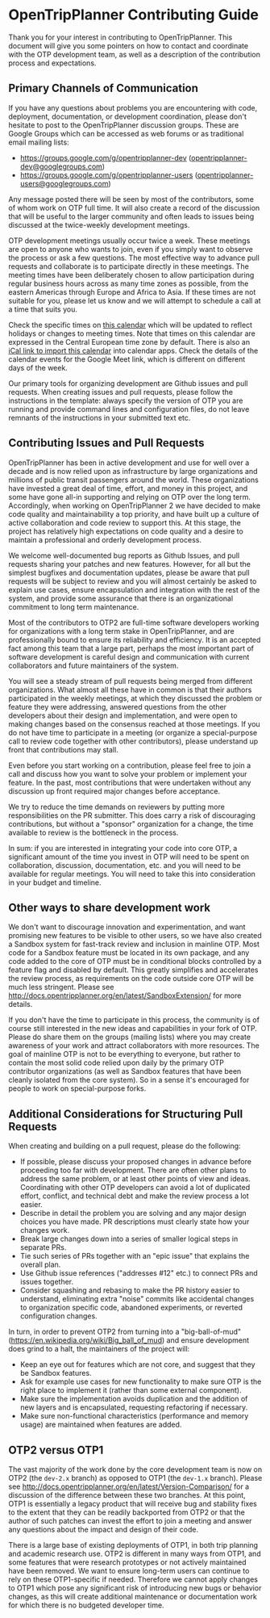 # OpenTripPlanner Contributing Guide

Thank you for your interest in contributing to OpenTripPlanner. This document will give you some pointers on how to contact and coordinate with the OTP development team, as well as a description of the contribution process and expectations.


## Primary Channels of Communication

If you have any questions about problems you are encountering with code, deployment, documentation, or development coordination, please don't hesitate to post to the OpenTripPlanner discussion groups. These are Google Groups which can be accessed as web forums or as traditional email mailing lists:

- https://groups.google.com/g/opentripplanner-dev (opentripplanner-dev@googlegroups.com)
- https://groups.google.com/g/opentripplanner-users (opentripplanner-users@googlegroups.com)

Any message posted there will be seen by most of the contributors, some of whom work on OTP full time. It will also create a record of the discussion that will be useful to the larger community and often leads to issues being discussed at the twice-weekly development meetings.

OTP development meetings usually occur twice a week. These meetings are open to anyone who wants to join, even if you simply want to observe the process or ask a few questions. The most effective way to advance pull requests and collaborate is to participate directly in these meetings. The meeting times have been deliberately chosen to allow participation during regular business hours across as many time zones as possible, from the eastern Americas through Europe and Africa to Asia. If these times are not suitable for you, please let us know and we will attempt to schedule a call at a time that suits you.

Check the specific times on [this calendar](https://calendar.google.com/calendar/u/0/embed?src=ormbltvsqb6adl80ejgudt0glc@group.calendar.google.com) which will be updated to reflect holidays or changes to meeting times. Note that times on this calendar are expressed in the Central European time zone by default. There is also an [iCal link to import this calendar](https://calendar.google.com/calendar/ical/ormbltvsqb6adl80ejgudt0glc@group.calendar.google.com/public/basic.ics) into calendar apps. Check the details of the calendar events for the Google Meet link, which is different on different days of the week.

Our primary tools for organizing development are Github issues and pull requests. When creating issues and pull requests, please follow the instructions in the template: always specify the version of OTP you are running and provide command lines and configuration files, do not leave remnants of the instructions in your submitted text etc.


## Contributing Issues and Pull Requests

OpenTripPlanner has been in active development and use for well over a decade and is now relied upon as infrastructure by large organizations and millions of public transit passengers around the world. These organizations have invested a great deal of time, effort, and money in this project, and some have gone all-in supporting and relying on OTP over the long term. Accordingly, when working on OpenTripPlanner 2 we have decided to make code quality and maintainability a top priority, and have built up a culture of active collaboration and code review to support this. At this stage, the project has relatively high expectations on code quality and a desire to maintain a professional and orderly development process.

We welcome well-documented bug reports as Github Issues, and pull requests sharing your patches and new features. However, for all but the simplest bugfixes and documentation updates, please be aware that pull requests will be subject to review and you will almost certainly be asked to explain use cases, ensure encapsulation and integration with the rest of the system, and provide some assurance that there is an organizational commitment to long term maintenance.

Most of the contributors to OTP2 are full-time software developers working for organizations with a long term stake in OpenTripPlanner, and are professionally bound to ensure its reliability and efficiency. It is an accepted fact among this team that a large part, perhaps the most important part of software development is careful design and communication with current collaborators and future maintainers of the system. 

You will see a steady stream of pull requests being merged from different organizations. What almost all these have in common is that their authors participated in the weekly meetings, at which they discussed the problem or feature they were addressing, answered questions from the other developers about their design and implementation, and were open to making changes based on the consensus reached at those meetings. If you do not have time to participate in a meeting (or organize a special-purpose call to review code together with other contributors), please understand up front that contributions may stall.

Even before you start working on a contribution, please feel free to join a call and discuss how you want to solve your problem or implement your feature. In the past, most contributions that were undertaken without any discussion up front required major changes before acceptance.

We try to reduce the time demands on reviewers by putting more responsibilities on the PR submitter. This does carry a risk of discouraging contributions, but without a "sponsor" organization for a change, the time available to review is the bottleneck in the process.

In sum: if you are interested in integrating your code into core OTP, a significant amount of the time you invest in OTP will need to be spent on collaboration, discussion, documentation, etc. and you will need to be available for regular meetings. You will need to take this into consideration in your budget and timeline.


## Other ways to share development work

We don't want to discourage innovation and experimentation, and want promising new features to be visible to other users, so we have also created a Sandbox system for fast-track review and inclusion in mainline OTP. Most code for a Sandbox feature must be located in its own package, and any code added to the core of OTP must be in conditional blocks controlled by a feature flag and disabled by default. This greatly simplifies and accelerates the review process, as requirements on the code outside core OTP will be much less stringent. Please see http://docs.opentripplanner.org/en/latest/SandboxExtension/ for more details.

If you don't have the time to participate in this process, the community is of course still interested in the new ideas and capabilities in your fork of OTP. Please do share them on the groups (mailing lists) where you may create awareness of your work and attract collaborators with more resources. The goal of mainline OTP is not to be everything to everyone, but rather to contain the most solid code relied upon daily by the primary OTP contributor organizations (as well as Sandbox features that have been cleanly isolated from the core system). So in a sense it's encouraged for people to work on special-purpose forks.


## Additional Considerations for Structuring Pull Requests

When creating and building on a pull request, please do the following:

- If possible, please discuss your proposed changes in advance before proceeding too far with development. There are often other plans to address the same problem, or at least other points of view and ideas. Coordinating with other OTP developers can avoid a lot of duplicated effort, conflict, and technical debt and make the review process a lot easier.
- Describe in detail the problem you are solving and any major design choices you have made. PR descriptions must clearly state how your changes work.
- Break large changes down into a series of smaller logical steps in separate PRs.
- Tie such series of PRs together with an "epic issue" that explains the overall plan.
- Use Github issue references ("addresses #12" etc.) to connect PRs and issues together.
- Consider squashing and rebasing to make the PR history easier to understand, eliminating extra "noise" commits like accidental changes to organization specific code, abandoned experiments, or reverted configuration changes.

In turn, in order to prevent OTP2 from turning into a "big-ball-of-mud" (https://en.wikipedia.org/wiki/Big_ball_of_mud) and ensure development does grind to a halt, the maintainers of the project will:

- Keep an eye out for features which are not core, and suggest that they be Sandbox features.
- Ask for example use cases for new functionality to make sure OTP is the right place to implement it (rather than some external component).
- Make sure the implementation avoids duplication and the addition of new layers and is encapsulated, requesting refactoring if necessary.
- Make sure non-functional characteristics (performance and memory usage) are maintained when features are added.


## OTP2 versus OTP1

The vast majority of the work done by the core development team is now on OTP2 (the `dev-2.x` branch) as opposed to OTP1 (the `dev-1.x` branch). Please see http://docs.opentripplanner.org/en/latest/Version-Comparison/ for a discussion of the difference between these two branches. At this point, OTP1 is essentially a legacy product that will receive bug and stability fixes to the extent that they can be readily backported from OTP2 or that the author of such patches can invest the effort to join a meeting and answer any questions about the impact and design of their code.

There is a large base of existing deployments of OTP1, in both trip planning and academic research use. OTP2 is different in many ways from OTP1, and some features that were research prototypes or not actively maintained have been removed. We want to ensure long-term users can continue to rely on these OTP1-specific if needed. Therefore we cannot apply changes to OTP1 which pose any significant risk of introducing new bugs or behavior changes, as this will create additional maintenance or documentation work for which there is no budgeted developer time.
